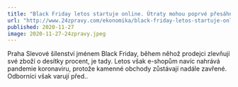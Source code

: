 ```yaml
---
title: "Black Friday letos startuje online. Útraty mohou poprvé přesáhnout miliardu korun, pozor na manipulaci s cenou"
url: "http://www.24zpravy.com/ekonomika/black-friday-letos-startuje-online-utraty-mohou-poprve-presahnout-miliardu-korun-pozor-na-manipulaci-s-cenou/476804-zpravy"
published: 2020-11-27
image: 2020-11-27-24zpravy.jpeg
---
```


Praha Slevové šílenství jménem Black Friday, během něhož prodejci zlevňují své zboží o desítky procent, je tady. Letos však e-shopům navíc nahrává pandemie koronaviru, protože kamenné obchody zůstávají nadále zavřené. Odborníci však varují před..
